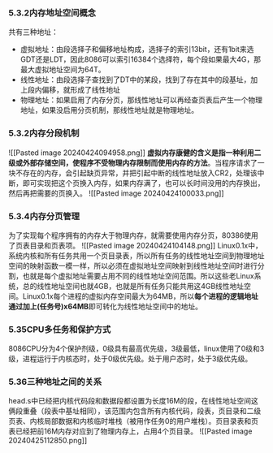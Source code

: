 ### 5.3.2内存地址空间概念
共有三种地址：
* 虚拟地址：由段选择子和偏移地址构成，选择子的索引13bit，还有1bit来选GDT还是LDT，因此8086可以索引16384个选择符，每个段如果最大4G，那最大虚拟地址空间为64T。
* 线性地址：由段选择子查找到了DT中的某段，找到了存在其中的段基址，加上段内偏移，就形成了线性地址
* 物理地址：如果启用了内存分页，那线性地址可以再经查页表后产生一个物理地址，如果没启用分页机制，那线性地址就是物理地址。
### 5.3.2内存分段机制
![[Pasted image 20240424094958.png]]
**虚拟内存康健的含义是指一种利用二级或外部存储空间，使程序不受物理内存限制而使用内存的方法**。当程序请求了一块不存在的内存，会引起缺页异常，并把引起中断的线性地址放入CR2，处理该中断，即可实现把这个页换入内存，如果内存满了，也可以长时间没用的内存换出，然后再把需要的页换入。
![[Pasted image 20240424100033.png]]
### 5.3.4内存分页管理
为了实现每个程序拥有的内存大于物理内存，就需要使用内存分页，80386使用了页表目录和页表项。
![[Pasted image 20240424104148.png]]
Linux0.1x中，系统内核和所有任务共用一个页目录表，所以所有任务的线性地址空间到物理地址空间的映射函数一模一样，所以必须在虚拟地址空间映射到线性地址空间时进行分割，也就是每个虚拟地址需要占用不同的线性地址空间范围。所以这些老Linux系统，总的线性地址空间也就4GB，也就是所有任务只能共用这4GB线性地址空间。Linux0.1x每个进程的虚拟内存空间最大为64MB，所以**每个进程的逻辑地址通过加上(任务号)x64MB**即可转化为线性地址空间中的地址。
### 5.35CPU多任务和保护方式
8086CPU分为4个保护剂级，0级具有最高优先级，3级最低，linux使用了0级和3级，进程运行于内核态时，处于0级优先级。处于用户态时，处于3级优先级。
### 5.36三种地址之间的关系
head.s中已经把内核代码段和数据段都设置为长度16M的段，在线性地址空间这俩段重叠（段表中基址相同），该范围内包含所有内核代码，段表，页目录和二级页表、内核局部数据和内核临时堆栈（被用作任务0的用户堆栈）。页目录表和页表已经把前16M内存对应到了物理内存上，占用4个页目录。
![[Pasted image 20240425112850.png]]
